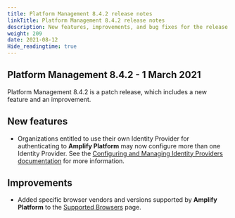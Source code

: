 ```yaml
---
title: Platform Management 8.4.2 release notes
linkTitle: Platform Management 8.4.2 release notes
description: New features, improvements, and bug fixes for the release.
weight: 209
date: 2021-08-12
Hide_readingtime: true
---
```


## Platform Management 8.4.2 - 1 March 2021

Platform Management 8.4.2 is a patch release, which includes a new feature and an improvement.

## New features

* Organizations entitled to use their own Identity Provider for authenticating to **Amplify Platform** may now configure more than one Identity Provider. See the [Configuring and Managing Identity Providers documentation](https://docs.axway.com/csh?context=62555476) for more information.

## Improvements

* Added specific browser vendors and versions supported by **Amplify Platform** to the [Supported Browsers](https://platform.axway.com/browser) page.
